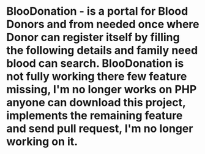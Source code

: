 # BlooDonation - is a portal for Blood Donors and from needed once where Donor can register itself by filling the following details and family need blood can search. BlooDonation is not fully working there few feature missing, I'm no longer works on PHP anyone can download this project, implements the remaining feature and send pull request, I'm no longer working on it.
